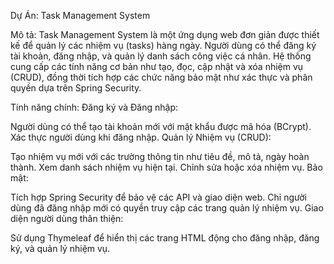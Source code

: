 Dự Án: Task Management System

Mô tả:
Task Management System là một ứng dụng web đơn giản được thiết kế để quản lý các nhiệm vụ (tasks) hàng ngày.
Người dùng có thể đăng ký tài khoản, đăng nhập, và quản lý danh sách công việc cá nhân. 
Hệ thống cung cấp các tính năng cơ bản như tạo, đọc, cập nhật và xóa nhiệm vụ (CRUD), đồng thời tích hợp các chức năng bảo mật như xác thực và phân quyền dựa trên Spring Security.

Tính năng chính:
Đăng ký và Đăng nhập:

Người dùng có thể tạo tài khoản mới với mật khẩu được mã hóa (BCrypt).
Xác thực người dùng khi đăng nhập.
Quản lý Nhiệm vụ (CRUD):

Tạo nhiệm vụ mới với các trường thông tin như tiêu đề, mô tả, ngày hoàn thành.
Xem danh sách nhiệm vụ hiện tại.
Chỉnh sửa hoặc xóa nhiệm vụ.
Bảo mật:

Tích hợp Spring Security để bảo vệ các API và giao diện web.
Chỉ người dùng đã đăng nhập mới có quyền truy cập các trang quản lý nhiệm vụ.
Giao diện người dùng thân thiện:

Sử dụng Thymeleaf để hiển thị các trang HTML động cho đăng nhập, đăng ký, và quản lý nhiệm vụ.
